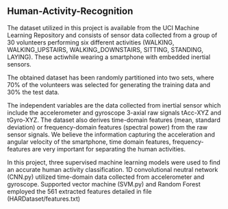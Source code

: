 ## Human-Activity-Recognition

The dataset utilized in this project is available from the UCI Machine Learning Repository and consists of sensor data collected from a group of 30 volunteers performing six different activities (WALKING, WALKING_UPSTAIRS, WALKING_DOWNSTAIRS, SITTING, STANDING, LAYING). These actiwhile wearing a smartphone with embedded inertial sensors. 

The obtained dataset has been randomly partitioned into two sets, where 70% of the volunteers was selected for generating the training data and 30% the test data.

The independent variables are the data collected from inertial sensor which include the accelerometer and gyroscope 3-axial raw signals tAcc-XYZ and tGyro-XYZ.  The dataset also derives time-domain features (mean, standard deviation) or frequency-domain features (spectral power) from the raw sensor signals. We believe the information capturing the acceleration and angular velocity of the smartphone, time domain features, frequency-features are very important for separating the human activities.

In this project, three supervised machine learning models were used to find an accurate human activity classification. 1D convolutional neutral network (CNN.py) utilized time-domain data collected from accelerometer and gyroscope. Supported vector machine (SVM.py) and Random Forest employed the 561 extracted features detailed in file (HARDataset/features.txt)





